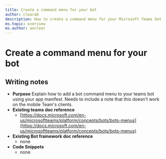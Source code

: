 ```yaml
---
title: Create a command menu for your bot
author: clearab
description: How to create a command menu for your Microsoft Teams bot
ms.topic: overview
ms.author: anclear
---
```

# Create a command menu for your bot

## Writing notes

 * **Purpose** Explain how to add a bot command menu to your teams bot using your app manifest. Needs to include a note that this doesn't work on the mobile Team's clients.
 * **Existing teams doc reference** 
   * [https://docs.microsoft.com/en-us/microsoftteams/platform/concepts/bots/bots-menus](https://docs.microsoft.com/en-us/microsoftteams/platform/concepts/bots/bots-menus)
 * **Existing Bot framework doc reference** 
   * none
 * **Code Snippets**
   * none